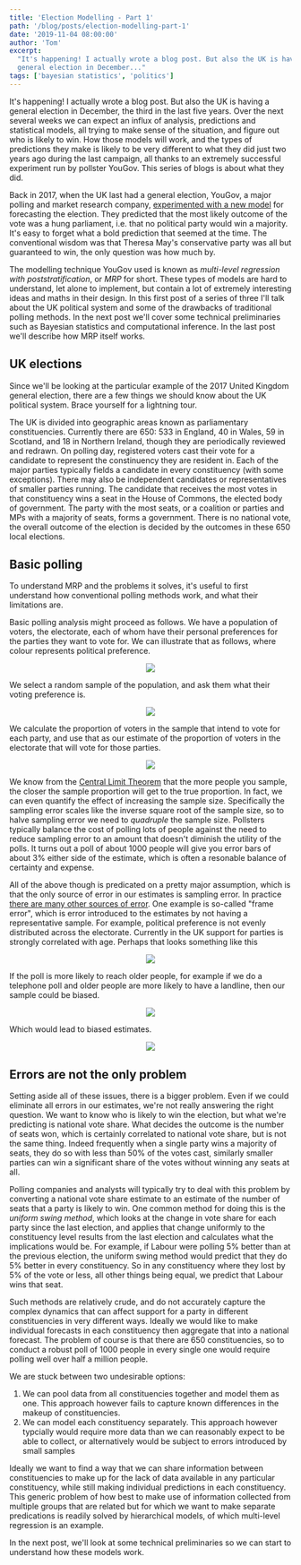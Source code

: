 ```yaml
---
title: 'Election Modelling - Part 1'
path: '/blog/posts/election-modelling-part-1'
date: '2019-11-04 08:00:00'
author: 'Tom'
excerpt:
  "It's happening! I actually wrote a blog post. But also the UK is having a
  general election in December..."
tags: ['bayesian statistics', 'politics']
---
```


It's happening! I actually wrote a blog post. But also the UK is having a
general election in December, the third in the last five years. Over the next
several weeks we can expect an influx of analysis, predictions and statistical
models, all trying to make sense of the situation, and figure out who is likely
to win. How those models will work, and the types of predictions they make is
likely to be very different to what they did just two years ago during the last
campaign, all thanks to an extremely successful experiment run by pollster
YouGov. This series of blogs is about what they did.

Back in 2017, when the UK last had a general election, YouGov, a major polling
and market research company, [experimented with a new model][yougov-model] for
forecasting the election. They predicted that the most likely outcome of the
vote was a hung parliament, i.e. that no political party would win a majority.
It's easy to forget what a bold prediction that seemed at the time. The
conventional wisdom was that Theresa May's conservative party was all but
guaranteed to win, the only question was how much by.

The modelling technique YouGov used is known as _multi-level regression with
poststratification_, or _MRP_ for short. These types of models are hard to
understand, let alone to implement, but contain a lot of extremely interesting
ideas and maths in their design. In this first post of a series of three I'll
talk about the UK political system and some of the drawbacks of traditional
polling methods. In the next post we'll cover some technical preliminaries such
as Bayesian statistics and computational inference. In the last post we'll
describe how MRP itself works.

## UK elections

Since we'll be looking at the particular example of the 2017 United Kingdom
general election, there are a few things we should know about the UK political
system. Brace yourself for a lightning tour.

The UK is divided into geographic areas known as parliamentary constituencies.
Currently there are 650: 533 in England, 40 in Wales, 59 in Scotland, and 18 in
Northern Ireland, though they are periodically reviewed and redrawn. On polling
day, registered voters cast their vote for a candidate to represent the
constinuency they are resident in. Each of the major parties typically fields a
candidate in every constituency (with some exceptions). There may also be
independent candidates or representatives of smaller parties running. The
candidate that receives the most votes in that constituency wins a seat in the
House of Commons, the elected body of government. The party with the most seats,
or a coalition or parties and MPs with a majority of seats, forms a government.
There is no national vote, the overall outcome of the election is decided by the
outcomes in these 650 local elections.

## Basic polling

To understand MRP and the problems it solves, it's useful to first understand
how conventional polling methods work, and what their limitations are.

Basic polling analysis might proceed as follows. We have a population of voters,
the electorate, each of whom have their personal preferences for the parties
they want to vote for. We can illustrate that as follows, where colour
represents political preference.

<p align="center">
  <img src="../../images/blog/em/population.png" />
</p>

We select a random sample of the population, and ask them what their voting
preference is.

<p align="center">
  <img src="../../images/blog/em/population-sample.png" />
</p>

We calculate the proportion of voters in the sample that intend to vote for each
party, and use that as our estimate of the proportion of voters in the
electorate that will vote for those parties.

<p align="center">
  <img src="../../images/blog/em/sample.png" />
</p>

We know from the [Central Limit Theorem][clt] that the more people you sample,
the closer the sample proportion will get to the true proportion. In fact, we
can even quantify the effect of increasing the sample size. Specifically the
sampling error scales like the inverse square root of the sample size, so to
halve sampling error we need to _quadruple_ the sample size. Pollsters typically
balance the cost of polling lots of people against the need to reduce sampling
error to an amount that doesn't diminish the utility of the polls. It turns out
a poll of about 1000 people will give you error bars of about 3% either side of
the estimate, which is often a resonable balance of certainty and expense.

All of the above though is predicated on a pretty major assumption, which is
that the only source of error in our estimates is sampling error. In practice
[there are many other sources of error][polling-error]. One example is so-called
"frame error", which is error introduced to the estimates by not having a
representative sample. For example, political preference is not evenly
distributed across the electorate. Currently in the UK support for parties is
strongly correlated with age. Perhaps that looks something like this

<p align="center">
  <img src="../../images/blog/em/population-skew.png" />
</p>

If the poll is more likely to reach older people, for example if we do a
telephone poll and older people are more likely to have a landline, then our
sample could be biased.

<p align="center">
  <img src="../../images/blog/em/population-skew-sample.png" />
</p>

Which would lead to biased estimates.

<p align="center">
  <img src="../../images/blog/em/sample-skew.png" />
</p>

## Errors are not the only problem

Setting aside all of these issues, there is a bigger problem. Even if we could
eliminate all errors in our estimates, we're not really answering the right
question. We want to know who is likely to win the election, but what we're
predicting is national vote share. What decides the outcome is the number of
seats won, which is certainly correlated to national vote share, but is not the
same thing. Indeed frequently when a single party wins a majority of seats, they
do so with less than 50% of the votes cast, similarly smaller parties can win a
significant share of the votes without winning any seats at all.

Polling companies and analysts will typically try to deal with this problem by
converting a national vote share estimate to an estimate of the number of seats
that a party is likely to win. One common method for doing this is the _uniform
swing method_, which looks at the change in vote share for each party since the
last election, and applies that change uniformly to the constituency level
results from the last election and calculates what the implications would be.
For example, if Labour were polling 5% better than at the previous election, the
uniform swing method would predict that they do 5% better in every constituency.
So in any constituency where they lost by 5% of the vote or less, all other
things being equal, we predict that Labour wins that seat.

Such methods are relatively crude, and do not accurately capture the complex
dynamics that can affect support for a party in different constituencies in very
different ways. Ideally we would like to make individual forecasts in each
constituency then aggregate that into a national forecast. The problem of course
is that there are 650 constituencies, so to conduct a robust poll of 1000 people
in every single one would require polling well over half a million people.

We are stuck between two undesirable options:

1. We can pool data from all constituencies together and model them as one. This
   approach however fails to capture known differences in the makeup of
   constituencies.
2. We can model each constituency separately. This approach however typcially
   would require more data than we can reasonably expect to be able to collect,
   or alternatively would be subject to errors introduced by small samples

Ideally we want to find a way that we can share information between
constituencies to make up for the lack of data available in any particular
constituency, while still making individual predictions in each constituency.
This generic problem of how best to make use of information collected from
multiple groups that are related but for which we want to make separate
predications is readily solved by hierarchical models, of which multi-level
regression is an example.

In the next post, we'll look at some technical preliminaries so we can start to
understand how these models work.

[yougov-model]:
  https://yougov.co.uk/topics/politics/articles-reports/2017/05/31/how-yougov-model-2017-general-election-works
[clt]: https://en.wikipedia.org/wiki/Central_limit_theorem
[polling-error]:
  http://www.stat.columbia.edu/~gelman/research/published/polling-errors.pdf
